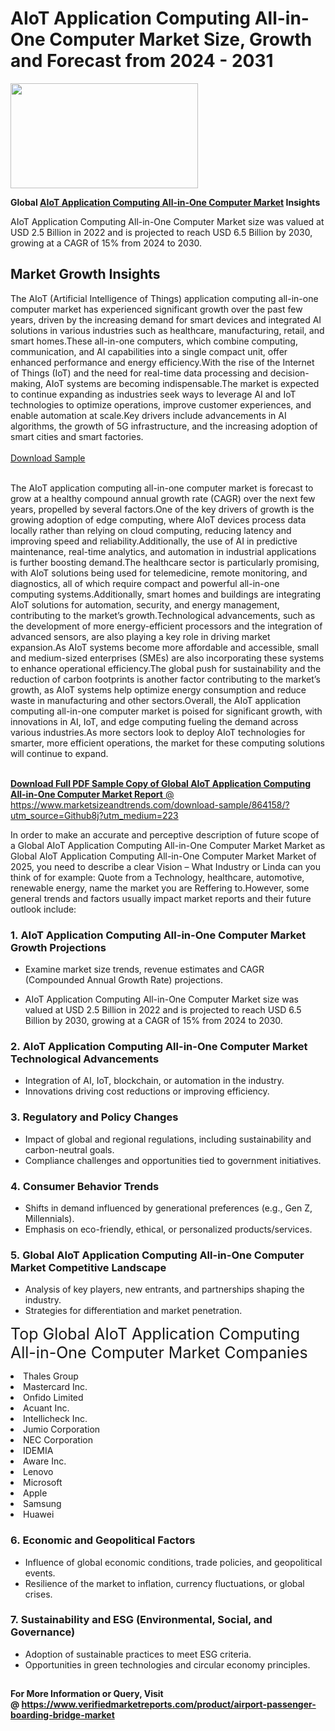 <H1>AIoT Application Computing All-in-One Computer Market Size, Growth and Forecast from 2024 - 2031</H1><img class="aligncenter size-medium wp-image-584254" src="https://thirdeyenews.in/wp-content/uploads/2024/09/Global-Market-Research-300x168.jpeg" alt="" width="300" height="168" /><p><strong>Global&nbsp;<a href="https://www.marketsizeandtrends.com/download-sample/864158/?utm_source=Github8j?utm_medium=223">AIoT Application Computing All-in-One Computer Market</a> Insights</strong></p><p>AIoT Application Computing All-in-One Computer Market size was valued at USD 2.5 Billion in 2022 and is projected to reach USD 6.5 Billion by 2030, growing at a CAGR of 15% from 2024 to 2030.</p><p><h2>Market Growth Insights</h2> <p>The AIoT (Artificial Intelligence of Things) application computing all-in-one computer market has experienced significant growth over the past few years, driven by the increasing demand for smart devices and integrated AI solutions in various industries such as healthcare, manufacturing, retail, and smart homes.These all-in-one computers, which combine computing, communication, and AI capabilities into a single compact unit, offer enhanced performance and energy efficiency.With the rise of the Internet of Things (IoT) and the need for real-time data processing and decision-making, AIoT systems are becoming indispensable.The market is expected to continue expanding as industries seek ways to leverage AI and IoT technologies to optimize operations, improve customer experiences, and enable automation at scale.Key drivers include advancements in AI algorithms, the growth of 5G infrastructure, and the increasing adoption of smart cities and smart factories.<br><br> <a href="#">Download Sample</a> <br><br> <p>The AIoT application computing all-in-one computer market is forecast to grow at a healthy compound annual growth rate (CAGR) over the next few years, propelled by several factors.One of the key drivers of growth is the growing adoption of edge computing, where AIoT devices process data locally rather than relying on cloud computing, reducing latency and improving speed and reliability.Additionally, the use of AI in predictive maintenance, real-time analytics, and automation in industrial applications is further boosting demand.The healthcare sector is particularly promising, with AIoT solutions being used for telemedicine, remote monitoring, and diagnostics, all of which require compact and powerful all-in-one computing systems.Additionally, smart homes and buildings are integrating AIoT solutions for automation, security, and energy management, contributing to the market’s growth.Technological advancements, such as the development of more energy-efficient processors and the integration of advanced sensors, are also playing a key role in driving market expansion.As AIoT systems become more affordable and accessible, small and medium-sized enterprises (SMEs) are also incorporating these systems to enhance operational efficiency.The global push for sustainability and the reduction of carbon footprints is another factor contributing to the market’s growth, as AIoT systems help optimize energy consumption and reduce waste in manufacturing and other sectors.Overall, the AIoT application computing all-in-one computer market is poised for significant growth, with innovations in AI, IoT, and edge computing fueling the demand across various industries.As more sectors look to deploy AIoT technologies for smarter, more efficient operations, the market for these computing solutions will continue to expand.<br><br> <a href="#"></p><p><span class=""><strong>Download Full PDF Sample Copy of Global AIoT Application Computing All-in-One Computer Market Report</strong> @ <a href="https://www.marketsizeandtrends.com/download-sample/864158/?utm_source=Github8j?utm_medium=223" target="_blank">https://www.marketsizeandtrends.com/download-sample/864158/?utm_source=Github8j?utm_medium=223</a></span></p><p>In order to make an accurate and perceptive description of future scope of a Global&nbsp;AIoT Application Computing All-in-One Computer Market Market as Global&nbsp;AIoT Application Computing All-in-One Computer Market Market of 2025, you need to describe a clear Vision &ndash; What Industry or Linda can you think of for example: Quote from a Technology, healthcare, automotive, renewable energy, name the market you are Reffering to.However, some general trends and factors usually impact market reports and their future outlook include:</p><h3>1.&nbsp;<strong>AIoT Application Computing All-in-One Computer Market Growth Projections</strong></h3><ul><li>Examine market size trends, revenue estimates and CAGR (Compounded Annual Growth Rate) projections.</li><li><p>AIoT Application Computing All-in-One Computer Market size was valued at USD 2.5 Billion in 2022 and is projected to reach USD 6.5 Billion by 2030, growing at a CAGR of 15% from 2024 to 2030.</p></li></ul><h3>2.&nbsp;<strong>AIoT Application Computing All-in-One Computer Market Technological Advancements</strong></h3><ul><li>Integration of AI, IoT, blockchain, or automation in the industry.</li><li>Innovations driving cost reductions or improving efficiency.</li></ul><h3>3.&nbsp;<strong>Regulatory and Policy Changes</strong></h3><ul><li>Impact of global and regional regulations, including sustainability and carbon-neutral goals.</li><li>Compliance challenges and opportunities tied to government initiatives.</li></ul><h3>4.&nbsp;<strong>Consumer Behavior Trends</strong></h3><ul><li>Shifts in demand influenced by generational preferences (e.g., Gen Z, Millennials).</li><li>Emphasis on eco-friendly, ethical, or personalized products/services.</li></ul><h3>5.&nbsp;<strong>Global AIoT Application Computing All-in-One Computer Market Competitive Landscape</strong></h3><ul><li>Analysis of key players, new entrants, and partnerships shaping the industry.</li><li>Strategies for differentiation and market penetration.</li></ul><p data-pm-slice="1 1 []"><span style="color: inherit; font-family: inherit; font-size: 25px;">Top Global AIoT Application Computing All-in-One Computer Market Companies</span></p><div class="" data-test-id=""><p><li>Thales Group</li><li> Mastercard Inc.</li><li> Onfido Limited</li><li> Acuant Inc.</li><li> Intellicheck Inc.</li><li> Jumio Corporation</li><li> NEC Corporation</li><li> IDEMIA</li><li> Aware Inc.</li><li> Lenovo</li><li> Microsoft</li><li> Apple</li><li> Samsung</li><li> Huawei</li></p></div><h3>6.&nbsp;<strong>Economic and Geopolitical Factors</strong></h3><ul><li>Influence of global economic conditions, trade policies, and geopolitical events.</li><li>Resilience of the market to inflation, currency fluctuations, or global crises.</li></ul><h3>7.&nbsp;<strong>Sustainability and ESG (Environmental, Social, and Governance)</strong></h3><ul><li>Adoption of sustainable practices to meet ESG criteria.</li><li>Opportunities in green technologies and circular economy principles.</li></ul><h2><strong style="font-size: 14px;">For More Information or Query, Visit @&nbsp;</strong><a style="background-color: #ffffff; font-size: 14px;" href="https://www.marketsizeandtrends.com/report/aiot-application-computing-all-in-one-computer-market/" target="_blank">https://www.verifiedmarketreports.com/product/airport-passenger-boarding-bridge-market</a></h2>